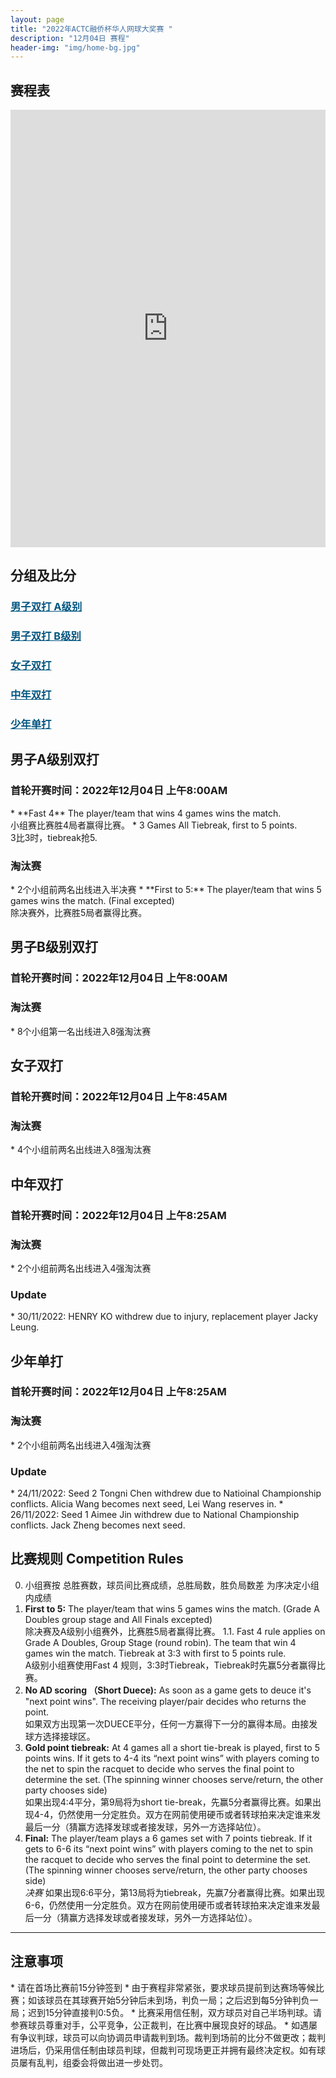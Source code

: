 ```yaml
---
layout: page
title: "2022年ACTC融侨杯华人网球大奖赛 "
description: "12月04日 赛程"
header-img: "img/home-bg.jpg"
---
```


<h2>赛程表</h2>
<iframe width="100%" height="700" frameborder="0" scrolling="auto" allowtransparency="true" src="https://docs.google.com/spreadsheets/d/e/2PACX-1vTpw8BHdhpjvcsIX8SuF5ZcBVlHTPOyvwwkATuNl_XPqvIgEtG-fpFdiEY4T52nruEsI6TFr2ifX3xL/pubhtml?gid=0&amp;single=true&amp;widget=true&amp;headers=false"></iframe>

<h2>分组及比分</h2>
<h3> <a href="{{ site.baseurl }}/2022/draw/double_a" target="_blank" style="color:#005580">男子双打 A级别</a></h3>
<h3> <a href="{{ site.baseurl }}/2022/draw/double_b" target="_blank" style="color:#005580">男子双打 B级别</a></h3>
<h3> <a href="{{ site.baseurl }}/2022/draw/double_w" target="_blank" style="color:#005580">女子双打</a></h3>
<h3> <a href="{{ site.baseurl }}/2022/draw/double_s" target="_blank" style="color:#005580">中年双打</a></h3>
<h3> <a href="{{ site.baseurl }}/2022/draw/single_j" target="_blank" style="color:#005580">少年单打</a></h3>


<h2><p class="text-center">男子A级别双打</p></h2>
<h3>首轮开赛时间：2022年12月04日 上午8:00AM</h3>
* **Fast 4** The player/team that wins 4 games wins the match. <br>小组赛比赛胜4局者赢得比赛。
* 3 Games All Tiebreak, first to 5 points. <br>3比3时，tiebreak抢5.
<h3>淘汰赛</h3>
* 2个小组前两名出线进入半决赛
* **First to 5:** The player/team that wins 5 games wins the match. (Final excepted)<br>除决赛外，比赛胜5局者赢得比赛。

<h2><p class="text-center">男子B级别双打</p></h2>
<h3>首轮开赛时间：2022年12月04日 上午8:00AM</h3>
<h3>淘汰赛</h3>
* 8个小组第一名出线进入8强淘汰赛

<h2><p class="text-center">女子双打</p></h2>
<h3>首轮开赛时间：2022年12月04日 上午8:45AM</h3>
<h3>淘汰赛</h3>
* 4个小组前两名出线进入8强淘汰赛

<h2><p class="text-center">中年双打</p></h2>
<h3>首轮开赛时间：2022年12月04日 上午8:25AM</h3>
<h3>淘汰赛</h3>
* 2个小组前两名出线进入4强淘汰赛
<h3>Update</h3>
* 30/11/2022: HENRY KO withdrew due to injury, replacement player Jacky Leung.

<h2><p class="text-center">少年单打</p></h2>
<h3>首轮开赛时间：2022年12月04日 上午8:25AM</h3>
<h3>淘汰赛</h3>
* 2个小组前两名出线进入4强淘汰赛
<h3>Update</h3>
* 24/11/2022: Seed 2 Tongni Chen withdrew due to Natioinal Championship conflicts. Alicia Wang becomes next seed, Lei Wang reserves in.
* 26/11/2022: Seed 1 Aimee Jin withdrew due to National Championship conflicts. Jack Zheng becomes next seed.
<br>

<h2 class="page-header">比赛规则 Competition Rules</h2>

0. 小组赛按 总胜赛数，球员间比赛成绩，总胜局数，胜负局数差 为序决定小组内成绩
1. **First to 5:** The player/team that wins 5 games wins the match. (Grade A Doubles group stage and All Finals excepted) <br>除决赛及A级别小组赛外，比赛胜5局者赢得比赛。
    1.1. Fast 4 rule applies on Grade A Doubles, Group Stage (round robin). The team that win 4 games win the match. Tiebreak at 3:3 with first to 5 points rule. <br>A级别小组赛使用Fast 4 规则，3:3时Tiebreak，Tiebreak时先赢5分者赢得比赛。
2. **No AD scoring （Short Duece):** As soon as a game gets to deuce it's "next point wins". The receiving player/pair decides who returns the point.<br>如果双方出现第一次DUECE平分，任何一方赢得下一分的赢得本局。由接发球方选择接球区。
3. **Gold point tiebreak:** At 4 games all a short tie-break is played, first to 5 points wins. If it gets to 4-4 its “next point wins” with players coming to the net to spin the racquet to decide who serves the final point to determine the set. (The spinning winner chooses serve/return, the other party chooses side)<br>如果出现4:4平分，第9局将为short tie-break，先赢5分者赢得比赛。如果出现4-4，仍然使用一分定胜负。双方在网前使用硬币或者转球拍来决定谁来发最后一分（猜赢方选择发球或者接发球，另外一方选择站位）。
4. **Final:** The player/team plays a 6 games set with 7 points tiebreak. If it gets to 6-6 its “next point wins” with players coming to the net to spin the racquet to decide who serves the final point to determine the set. (The spinning winner chooses serve/return, the other party chooses side)<br><em>决赛</em> 如果出现6:6平分，第13局将为tiebreak，先赢7分者赢得比赛。如果出现6-6，仍然使用一分定胜负。双方在网前使用硬币或者转球拍来决定谁来发最后一分（猜赢方选择发球或者接发球，另外一方选择站位）。


____

<h2>注意事项</h2>
* 请在首场比赛前15分钟签到
* 由于赛程非常紧张，要求球员提前到达赛场等候比赛；如该球员在其球赛开始5分钟后未到场，判负一局；之后迟到每5分钟判负一局；迟到15分钟直接判0:5负。
* 比赛采用信任制，双方球员对自己半场判球。请参赛球员尊重对手，公平竞争，公正裁判，在比赛中展现良好的球品。
* 如遇屡有争议判球，球员可以向协调员申请裁判到场。裁判到场前的比分不做更改；裁判进场后，仍采用信任制由球员判球，但裁判可现场更正并拥有最终决定权。如有球员屡有乱判，组委会将做出进一步处罚。
